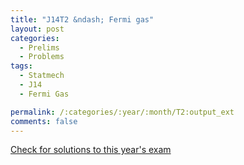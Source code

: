 ```yaml
---
title: "J14T2 &ndash; Fermi gas"
layout: post
categories:
  - Prelims
  - Problems
tags:
  - Statmech
  - J14
  - Fermi Gas

permalink: /:categories/:year/:month/T2:output_ext
comments: false
---
```

<object data="2014J2T.pdf" type="application/pdf" width="100%" height="500"></object>
<div class="message"><a href='https://princetonprelim.com/prelim/32/'>Check for solutions to this year's exam</a></div>